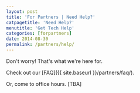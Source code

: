 ```yaml
---
layout: post
title: 'For Partners | Need Help?'
catpagetitle: 'Need Help?'
menutitle: 'Get Tech Help'
categories: [forpartners]
date: 2014-08-30
permalink: /partners/help/
---
```

Don't worry! That's what we're here for.

Check out our [FAQ]({{ site.baseurl }}/partners/faq/).

Or, come to office hours. [TBA]